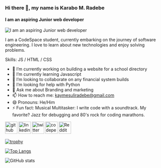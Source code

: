 ### Hi there 👋, my name is Karabo M. Radebe
#### I am an aspiring Junior web developer
![I am an aspiring Junior web developer](https://arturssmirnovs.github.io/github-profile-readme-generator/images/banner.png)

I am a CodeSpace student, currently embarking on the journey of software engineering. I love to learn about new technologies and enjoy solving problems.

Skills: JS / HTML / CSS

- 🔭 I’m currently working on building a website for a school directory  
- 🌱 I’m currently learning Javascript 
- 👯 I’m looking to collaborate on any financial system builds 
- 🤔 I’m looking for help with Python 
- 💬 Ask me about Branding and marketing 
- 📫 How to reach me: kaymesuliradebe@gmail.com 
- 😄 Pronouns: He/Him 
- ⚡ Fun fact: Musical Multitasker:  I write code with a soundtrack. My favorite? Jazz for debugging and 80's rock for coding marathons. 


[<img src='https://cdn.jsdelivr.net/npm/simple-icons@3.0.1/icons/github.svg' alt='github' height='40'>](https://github.com/Karabo-M-Radebe)  [<img src='https://cdn.jsdelivr.net/npm/simple-icons@3.0.1/icons/linkedin.svg' alt='linkedin' height='40'>](https://www.linkedin.com/in/KaraboRadebe/)  [<img src='https://cdn.jsdelivr.net/npm/simple-icons@3.0.1/icons/twitter.svg' alt='twitter' height='40'>](https://twitter.com/KaraboM_Radebe)  [<img src='https://cdn.jsdelivr.net/npm/simple-icons@3.0.1/icons/codepen.svg' alt='codepen' height='40'>](https://codepen.io/Karabo-M_Radebe)  [<img src='https://cdn.jsdelivr.net/npm/simple-icons@3.0.1/icons/reddit.svg' alt='Reddit' height='40'>](https://www.reddit.com/user/u/Jazzlike-Fan-5887)  

[![trophy](https://github-profile-trophy.vercel.app/?username=Karabo-M-Radebe)](https://github.com/ryo-ma/github-profile-trophy)

[![Top Langs](https://github-readme-stats.vercel.app/api/top-langs/?username=Karabo-M-Radebe)](https://github.com/anuraghazra/github-readme-stats)

![GitHub stats](https://github-readme-stats.vercel.app/api?username=Karabo-M-Radebe&show_icons=true)  


